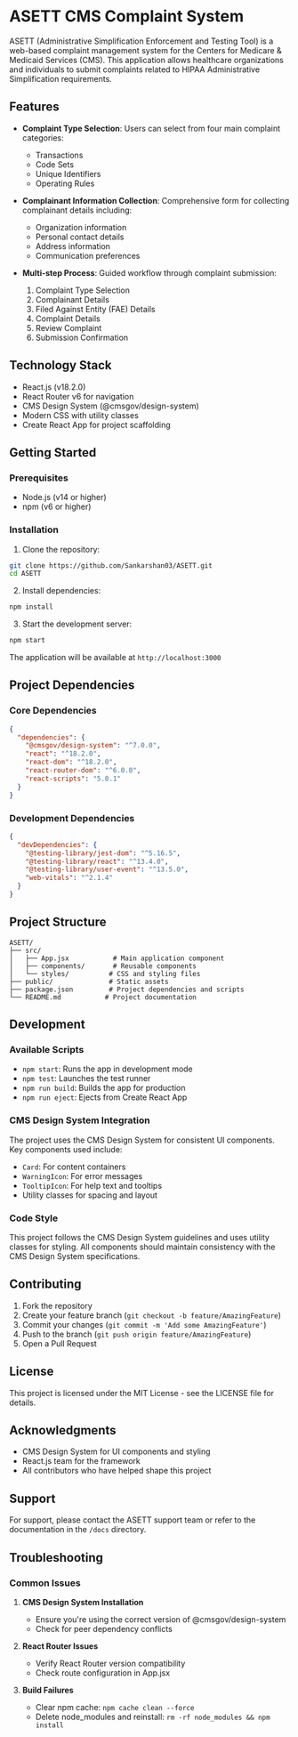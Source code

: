 # ASETT CMS Complaint System

ASETT (Administrative Simplification Enforcement and Testing Tool) is a web-based complaint management system for the Centers for Medicare & Medicaid Services (CMS). This application allows healthcare organizations and individuals to submit complaints related to HIPAA Administrative Simplification requirements.

## Features

- **Complaint Type Selection**: Users can select from four main complaint categories:
  - Transactions
  - Code Sets
  - Unique Identifiers
  - Operating Rules

- **Complainant Information Collection**: Comprehensive form for collecting complainant details including:
  - Organization information
  - Personal contact details
  - Address information
  - Communication preferences

- **Multi-step Process**: Guided workflow through complaint submission:
  1. Complaint Type Selection
  2. Complainant Details
  3. Filed Against Entity (FAE) Details
  4. Complaint Details
  5. Review Complaint
  6. Submission Confirmation

## Technology Stack

- React.js (v18.2.0)
- React Router v6 for navigation
- CMS Design System (@cmsgov/design-system)
- Modern CSS with utility classes
- Create React App for project scaffolding

## Getting Started

### Prerequisites

- Node.js (v14 or higher)
- npm (v6 or higher)

### Installation

1. Clone the repository:
```bash
git clone https://github.com/Sankarshan03/ASETT.git
cd ASETT
```

2. Install dependencies:
```bash
npm install
```

3. Start the development server:
```bash
npm start
```

The application will be available at `http://localhost:3000`

## Project Dependencies

### Core Dependencies
```json
{
  "dependencies": {
    "@cmsgov/design-system": "^7.0.0",
    "react": "^18.2.0",
    "react-dom": "^18.2.0",
    "react-router-dom": "^6.0.0",
    "react-scripts": "5.0.1"
  }
}
```

### Development Dependencies
```json
{
  "devDependencies": {
    "@testing-library/jest-dom": "^5.16.5",
    "@testing-library/react": "^13.4.0",
    "@testing-library/user-event": "^13.5.0",
    "web-vitals": "^2.1.4"
  }
}
```

## Project Structure

```
ASETT/
├── src/
│   ├── App.jsx           # Main application component
│   ├── components/       # Reusable components
│   └── styles/          # CSS and styling files
├── public/              # Static assets
├── package.json         # Project dependencies and scripts
└── README.md           # Project documentation
```

## Development

### Available Scripts

- `npm start`: Runs the app in development mode
- `npm test`: Launches the test runner
- `npm run build`: Builds the app for production
- `npm run eject`: Ejects from Create React App

### CMS Design System Integration

The project uses the CMS Design System for consistent UI components. Key components used include:

- `Card`: For content containers
- `WarningIcon`: For error messages
- `TooltipIcon`: For help text and tooltips
- Utility classes for spacing and layout

### Code Style

This project follows the CMS Design System guidelines and uses utility classes for styling. All components should maintain consistency with the CMS Design System specifications.

## Contributing

1. Fork the repository
2. Create your feature branch (`git checkout -b feature/AmazingFeature`)
3. Commit your changes (`git commit -m 'Add some AmazingFeature'`)
4. Push to the branch (`git push origin feature/AmazingFeature`)
5. Open a Pull Request

## License

This project is licensed under the MIT License - see the LICENSE file for details.

## Acknowledgments

- CMS Design System for UI components and styling
- React.js team for the framework
- All contributors who have helped shape this project

## Support

For support, please contact the ASETT support team or refer to the documentation in the `/docs` directory.

## Troubleshooting

### Common Issues

1. **CMS Design System Installation**
   - Ensure you're using the correct version of @cmsgov/design-system
   - Check for peer dependency conflicts

2. **React Router Issues**
   - Verify React Router version compatibility
   - Check route configuration in App.jsx

3. **Build Failures**
   - Clear npm cache: `npm cache clean --force`
   - Delete node_modules and reinstall: `rm -rf node_modules && npm install` 